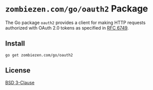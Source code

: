 # `zombiezen.com/go/oauth2` Package

The Go package `oauth2` provides a client for making HTTP requests authorized
with OAuth 2.0 tokens as specified in [RFC 6749][].

[RFC 6749]: https://www.rfc-editor.org/rfc/rfc6749

## Install

```shell
go get zombiezen.com/go/oauth2
```

## License

[BSD 3-Clause](LICENSE)
